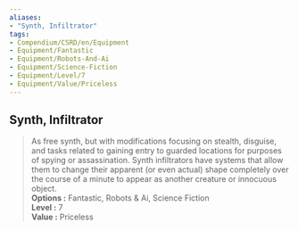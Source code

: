 ```yaml
---
aliases:
- "Synth, Infiltrator"
tags:
- Compendium/CSRD/en/Equipment
- Equipment/Fantastic
- Equipment/Robots-And-Ai
- Equipment/Science-Fiction
- Equipment/Level/7
- Equipment/Value/Priceless
---
```


  
## Synth, Infiltrator  
  
>As free synth, but with modifications focusing on stealth, disguise, and tasks related to gaining entry to guarded locations for purposes of spying or assassination. Synth infiltrators have systems that allow them to change their apparent (or even actual) shape completely over the course of a minute to appear as another creature or innocuous object.  
> **Options :** Fantastic, Robots & Ai, Science Fiction  
> **Level :** 7  
> **Value :** Priceless
